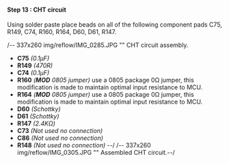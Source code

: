 #### Step 13 : CHT circuit ####

Using solder paste place beads on all of the following component pads C75, R149, C74, R160, R164, D60, D61, R147.

/-- 337x260 img/reflow/IMG_0285.JPG "" CHT circuit assembly.

- **C75**  *(0.1µF)* 
- **R149** *(470R)*
- **C74**  *(0.1µF)* 
- **R160** *(**MOD** 0805 jumper)* use a 0805 package 0&ohm; jumper, this modification is made to maintain optimal input resistance to MCU.
- **R164** *(**MOD** 0805 jumper)* use a 0805 package 0&ohm; jumper, this modification is made to maintain optimal input resistance to MCU.
- **D60**  *(Schottky)*
- **D61**  *(Schottky)*
- **R147** *(2.4K&ohm;)*
- **C73**  *(Not used no connection)*
- **C86**  *(Not used no connection)*
- **R148** *(Not used no connection)*
--/
/-- 337x260 img/reflow/IMG_0305.JPG "" Assembled CHT circuit.--/
